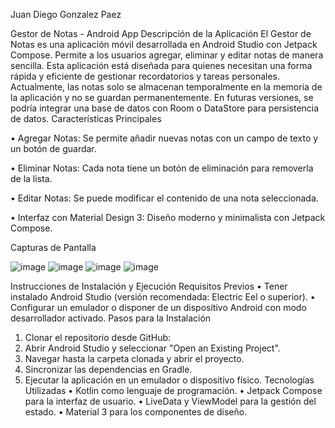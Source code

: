 Juan Diego Gonzalez Paez


Gestor de Notas - Android App
Descripción de la Aplicación
El Gestor de Notas es una aplicación móvil desarrollada en Android Studio con Jetpack Compose. Permite a los usuarios agregar, eliminar y editar notas de manera sencilla. Esta aplicación está diseñada para quienes necesitan una forma rápida y eficiente de gestionar recordatorios y tareas personales.
Actualmente, las notas solo se almacenan temporalmente en la memoria de la aplicación y no se guardan permanentemente. En futuras versiones, se podría integrar una base de datos con Room o DataStore para persistencia de datos.
Características Principales

•	Agregar Notas: Se permite añadir nuevas notas con un campo de texto y un botón de guardar.

•	Eliminar Notas: Cada nota tiene un botón de eliminación para removerla de la lista.

•	Editar Notas: Se puede modificar el contenido de una nota seleccionada.

•	Interfaz con Material Design 3: Diseño moderno y minimalista con Jetpack Compose.

Capturas de Pantalla

![image](https://github.com/user-attachments/assets/ddc55660-c4c8-4c10-a589-96826711acfe)
![image](https://github.com/user-attachments/assets/32c6ea17-e416-40db-86a3-d50b65ace008)
![image](https://github.com/user-attachments/assets/8b4becc4-f23f-49f7-9263-2dc1c22f1c7d)
![image](https://github.com/user-attachments/assets/ff69972d-5272-431a-b48f-f0002349fc9a)


Instrucciones de Instalación y Ejecución
Requisitos Previos
•	Tener instalado Android Studio (versión recomendada: Electric Eel o superior).
•	Configurar un emulador o disponer de un dispositivo Android con modo desarrollador activado.
Pasos para la Instalación
1.	Clonar el repositorio desde GitHub:
2.	Abrir Android Studio y seleccionar "Open an Existing Project".
3.	Navegar hasta la carpeta clonada y abrir el proyecto.
4.	Sincronizar las dependencias en Gradle.
5.	Ejecutar la aplicación en un emulador o dispositivo físico.
Tecnologías Utilizadas
•	Kotlin como lenguaje de programación.
•	Jetpack Compose para la interfaz de usuario.
•	LiveData y ViewModel para la gestión del estado.
•	Material 3 para los componentes de diseño.

